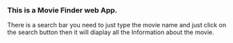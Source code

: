 ### This is a Movie Finder web App.

There is a search bar you need to just type the movie name and just click on the search button then it will diaplay all the Information about the movie. 
